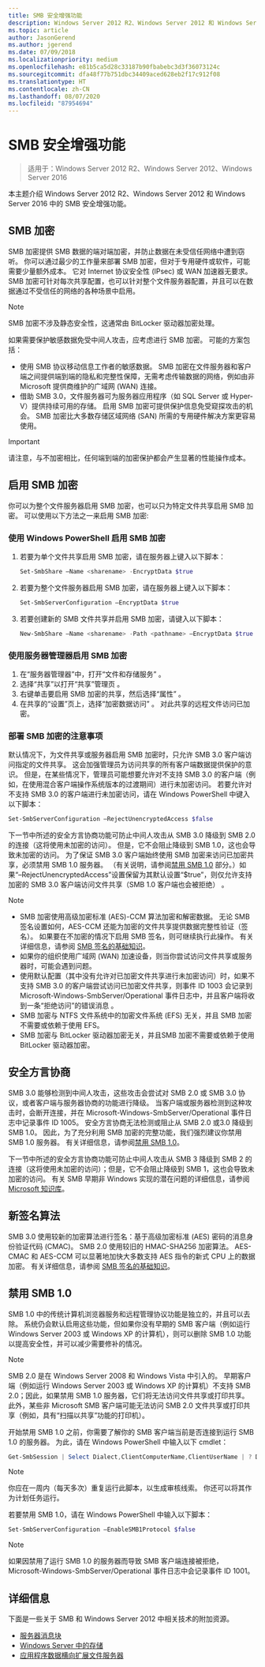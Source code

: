 ```yaml
---
title: SMB 安全增强功能
description: Windows Server 2012 R2、Windows Server 2012 和 Windows Server 2016 中的 SMB 加密功能的说明。
ms.topic: article
author: JasonGerend
ms.author: jgerend
ms.date: 07/09/2018
ms.localizationpriority: medium
ms.openlocfilehash: e81b5ca5d28c33187b90fbabebc3d3f36073124c
ms.sourcegitcommit: dfa48f77b751dbc34409aced628eb2f17c912f08
ms.translationtype: HT
ms.contentlocale: zh-CN
ms.lasthandoff: 08/07/2020
ms.locfileid: "87954694"
---
```

# <a name="smb-security-enhancements"></a>SMB 安全增强功能

>适用于：Windows Server 2012 R2、Windows Server 2012、Windows Server 2016

本主题介绍 Windows Server 2012 R2、Windows Server 2012 和 Windows Server 2016 中的 SMB 安全增强功能。

## <a name="smb-encryption"></a>SMB 加密

SMB 加密提供 SMB 数据的端对端加密，并防止数据在未受信任网络中遭到窃听。 你可以通过最少的工作量来部署 SMB 加密，但对于专用硬件或软件，可能需要少量额外成本。 它对 Internet 协议安全性 (IPsec) 或 WAN 加速器无要求。 SMB 加密可针对每次共享配置，也可以针对整个文件服务器配置，并且可以在数据通过不受信任的网络的各种场景中启用。

>[!NOTE]
>SMB 加密不涉及静态安全性，这通常由 BitLocker 驱动器加密处理。

如果需要保护敏感数据免受中间人攻击，应考虑进行 SMB 加密。 可能的方案包括：

- 使用 SMB 协议移动信息工作者的敏感数据。 SMB 加密在文件服务器和客户端之间提供端到端的隐私和完整性保障，无需考虑传输数据的网络，例如由非 Microsoft 提供商维护的广域网 (WAN) 连接。
- 借助 SMB 3.0，文件服务器可为服务器应用程序（如 SQL Server 或 Hyper-V）提供持续可用的存储。 启用 SMB 加密可提供保护信息免受窥探攻击的机会。 SMB 加密比大多数存储区域网络 (SAN) 所需的专用硬件解决方案更容易使用。

>[!IMPORTANT]
>请注意，与不加密相比，任何端到端的加密保护都会产生显著的性能操作成本。

## <a name="enable-smb-encryption"></a>启用 SMB 加密

你可以为整个文件服务器启用 SMB 加密，也可以只为特定文件共享启用 SMB 加密。 可以使用以下方法之一来启用 SMB 加密:

### <a name="enable-smb-encryption-with-windows-powershell"></a>使用 Windows PowerShell 启用 SMB 加密

1. 若要为单个文件共享启用 SMB 加密，请在服务器上键入以下脚本：

    ```PowerShell
    Set-SmbShare –Name <sharename> -EncryptData $true
    ```
2. 若要为整个文件服务器启用 SMB 加密，请在服务器上键入以下脚本：

    ```PowerShell
    Set-SmbServerConfiguration –EncryptData $true
    ```
3. 若要创建新的 SMB 文件共享并启用 SMB 加密，请键入以下脚本：

    ```PowerShell
    New-SmbShare –Name <sharename> -Path <pathname> –EncryptData $true
    ```

### <a name="enable-smb-encryption-with-server-manager"></a>使用服务器管理器启用 SMB 加密

1. 在“服务器管理器”中，打开“文件和存储服务”  。
2. 选择“共享”以打开“共享”管理页  。
3. 右键单击要启用 SMB 加密的共享，然后选择“属性”  。
4. 在共享的“设置”页上，选择“加密数据访问”   。 对此共享的远程文件访问已加密。

### <a name="considerations-for-deploying-smb-encryption"></a>部署 SMB 加密的注意事项

默认情况下，为文件共享或服务器启用 SMB 加密时，只允许 SMB 3.0 客户端访问指定的文件共享。 这会加强管理员为访问共享的所有客户端数据提供保护的意识。 但是，在某些情况下，管理员可能想要允许对不支持 SMB 3.0 的客户端（例如，在使用混合客户端操作系统版本的过渡期间）进行未加密访问。 若要允许对不支持 SMB 3.0 的客户端进行未加密访问，请在 Windows PowerShell 中键入以下脚本：

```PowerShell
Set-SmbServerConfiguration –RejectUnencryptedAccess $false
```

下一节中所述的安全方言协商功能可防止中间人攻击从 SMB 3.0 降级到 SMB 2.0 的连接（这将使用未加密的访问）。 但是，它不会阻止降级到 SMB 1.0，这也会导致未加密的访问。 为了保证 SMB 3.0 客户端始终使用 SMB 加密来访问已加密共享，必须禁用 SMB 1.0 服务器。 （有关说明，请参阅[禁用 SMB 1.0](#disabling-smb-10) 部分。）如果“–RejectUnencryptedAccess”设置保留为其默认设置“$true”，则仅允许支持加密的 SMB 3.0 客户端访问文件共享（SMB 1.0 客户端也会被拒绝）   。

>[!NOTE]
>* SMB 加密使用高级加密标准 (AES)-CCM 算法加密和解密数据。 无论 SMB 签名设置如何，AES-CCM 还能为加密的文件共享提供数据完整性验证（签名）。 如果要在不加密的情况下启用 SMB 签名，则可继续执行此操作。 有关详细信息，请参阅 [SMB 签名的基础知识](/archive/blogs/josebda/the-basics-of-smb-signing-covering-both-smb1-and-smb2)。
>* 如果你的组织使用广域网 (WAN) 加速设备，则当你尝试访问文件共享或服务器时，可能会遇到问题。
>* 使用默认配置（其中没有允许对已加密文件共享进行未加密访问）时，如果不支持 SMB 3.0 的客户端尝试访问已加密文件共享，则事件 ID 1003 会记录到 Microsoft-Windows-SmbServer/Operational 事件日志中，并且客户端将收到一条“拒绝访问”的错误消息  。
>* SMB 加密与 NTFS 文件系统中的加密文件系统 (EFS) 无关，并且 SMB 加密不需要或依赖于使用 EFS。
>* SMB 加密与 BitLocker 驱动器加密无关，并且SMB 加密不需要或依赖于使用 BitLocker 驱动器加密。

## <a name="secure-dialect-negotiation"></a>安全方言协商

SMB 3.0 能够检测到中间人攻击，这些攻击会尝试对 SMB 2.0 或 SMB 3.0 协议，或者客户端与服务器协商的功能进行降级。 当客户端或服务器检测到这种攻击时，会断开连接，并在 Microsoft-Windows-SmbServer/Operational 事件日志中记录事件 ID 1005。 安全方言协商无法检测或阻止从 SMB 2.0 或3.0 降级到 SMB 1.0。 因此，为了充分利用 SMB 加密的完整功能，我们强烈建议你禁用 SMB 1.0 服务器。 有关详细信息，请参阅[禁用 SMB 1.0](#disabling-smb-10)。

下一节中所述的安全方言协商功能可防止中间人攻击从 SMB 3 降级到 SMB 2 的连接（这将使用未加密的访问）；但是，它不会阻止降级到 SMB 1，这也会导致未加密的访问。 有关 SMB 早期非 Windows 实现的潜在问题的详细信息，请参阅 [Microsoft 知识库](https://support.microsoft.com/kb/2686098)。

## <a name="new-signing-algorithm"></a>新签名算法

SMB 3.0 使用较新的加密算法进行签名：基于高级加密标准 (AES) 密码的消息身份验证代码 (CMAC)。 SMB 2.0 使用较旧的 HMAC-SHA256 加密算法。 AES-CMAC 和 AES-CCM 可以显著地加快大多数支持 AES 指令的新式 CPU 上的数据加密。 有关详细信息，请参阅 [SMB 签名的基础知识](/archive/blogs/josebda/the-basics-of-smb-signing-covering-both-smb1-and-smb2)。

## <a name="disabling-smb-10"></a>禁用 SMB 1.0

SMB 1.0 中的传统计算机浏览器服务和远程管理协议功能是独立的，并且可以去除。 系统仍会默认启用这些功能，但如果你没有早期的 SMB 客户端（例如运行 Windows Server 2003 或 Windows XP 的计算机），则可以删除 SMB 1.0 功能以提高安全性，并可以减少需要修补的情况。

>[!NOTE]
>SMB 2.0 是在 Windows Server 2008 和 Windows Vista 中引入的。 早期客户端（例如运行 Windows Server 2003 或 Windows XP 的计算机）不支持 SMB 2.0；因此，如果禁用 SMB 1.0 服务器，它们将无法访问文件共享或打印共享。 此外，某些非 Microsoft SMB 客户端可能无法访问 SMB 2.0 文件共享或打印共享（例如，具有“扫描以共享”功能的打印机）。

开始禁用 SMB 1.0 之前，你需要了解你的 SMB 客户端当前是否连接到运行 SMB 1.0 的服务器。 为此，请在 Windows PowerShell 中输入以下 cmdlet：

```PowerShell
Get-SmbSession | Select Dialect,ClientComputerName,ClientUserName | ? Dialect -lt 2
```

>[!NOTE]
>你应在一周内（每天多次）重复运行此脚本，以生成审核线索。 你还可以将其作为计划任务运行。

若要禁用 SMB 1.0，请在 Windows PowerShell 中输入以下脚本：

```PowerShell
Set-SmbServerConfiguration –EnableSMB1Protocol $false
```

>[!NOTE]
>如果因禁用了运行 SMB 1.0 的服务器而导致 SMB 客户端连接被拒绝，Microsoft-Windows-SmbServer/Operational 事件日志中会记录事件 ID 1001。

## <a name="more-information"></a>详细信息

下面是一些关于 SMB 和 Windows Server 2012 中相关技术的附加资源。

- [服务器消息块](file-server-smb-overview.md)
- [Windows Server 中的存储](../storage.yml)
- [应用程序数据横向扩展文件服务器](../../failover-clustering/sofs-overview.md)

